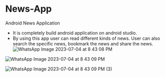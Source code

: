 # News-App
Android News Application
- It is completely build android application on android studio. 
- By using this app user can read different kinds of news. User 
can also search the specific news, bookmark the news and 
share the news.
![WhatsApp Image 2023-07-04 at 8 43 08 PM](https://github.com/sandesh300/News-App/assets/92014891/ef6f866c-7926-4598-9150-05b07f2c75c7)

![WhatsApp Image 2023-07-04 at 8 43 09 PM](https://github.com/sandesh300/News-App/assets/92014891/549af918-7781-4aee-975b-6b8d56b04347)

![WhatsApp Image 2023-07-04 at 8 43 09 PM (3)](https://github.com/sandesh300/News-App/assets/92014891/8e2f0e69-2a3f-4d2a-a260-788a035712d9)
